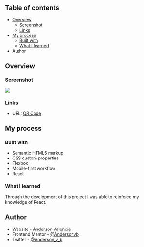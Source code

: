 ## Table of contents

- [Overview](#overview)
  - [Screenshot](#screenshot)
  - [Links](#links)
- [My process](#my-process)
  - [Built with](#built-with)
  - [What I learned](#what-i-learned)
- [Author](#author)


## Overview

### Screenshot

![](./screenshot.png)

### Links

- URL: [QR Code](https://andersonvb.github.io/frontendmentor-qr-code-/)

## My process

### Built with

- Semantic HTML5 markup
- CSS custom properties
- Flexbox
- Mobile-first workflow
- React

### What I learned

Through the development of this project I was able to reinforce my knowledge of React.


## Author

- Website - [Anderson Valencia](https://github.com/Andersonvb)
- Frontend Mentor - [@Andersonvb](https://www.frontendmentor.io/profile/Andersonvb)
- Twitter - [@Anderson_v_b](https://www.twitter.com/Anderson_v_b)